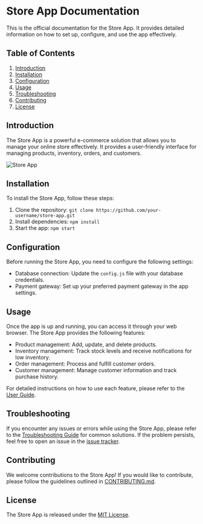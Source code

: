 # Store App Documentation

This is the official documentation for the Store App. It provides detailed information on how to set up, configure, and use the app effectively.

## Table of Contents

1. [Introduction](#introduction)
2. [Installation](#installation)
3. [Configuration](#configuration)
4. [Usage](#usage)
5. [Troubleshooting](#troubleshooting)
6. [Contributing](#contributing)
7. [License](#license)

## Introduction

The Store App is a powerful e-commerce solution that allows you to manage your online store effectively. It provides a user-friendly interface for managing products, inventory, orders, and customers.

![Store App](images/store_app_screenshot.png)

## Installation

To install the Store App, follow these steps:

1. Clone the repository: `git clone https://github.com/your-username/store-app.git`
2. Install dependencies: `npm install`
3. Start the app: `npm start`

## Configuration

Before running the Store App, you need to configure the following settings:

- Database connection: Update the `config.js` file with your database credentials.
- Payment gateway: Set up your preferred payment gateway in the app settings.

## Usage

Once the app is up and running, you can access it through your web browser. The Store App provides the following features:

- Product management: Add, update, and delete products.
- Inventory management: Track stock levels and receive notifications for low inventory.
- Order management: Process and fulfill customer orders.
- Customer management: Manage customer information and track purchase history.

For detailed instructions on how to use each feature, please refer to the [User Guide](docs/user-guide.md).

## Troubleshooting

If you encounter any issues or errors while using the Store App, please refer to the [Troubleshooting Guide](docs/troubleshooting.md) for common solutions. If the problem persists, feel free to open an issue in the [issue tracker](https://github.com/your-username/store-app/issues).

## Contributing

We welcome contributions to the Store App! If you would like to contribute, please follow the guidelines outlined in [CONTRIBUTING.md](CONTRIBUTING.md). 

## License

The Store App is released under the [MIT License](LICENSE).
